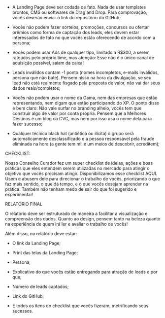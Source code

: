 - A Landing Page deve ser codada de fato. Nada de usar templates prontos, CMS ou softwares de Drag and Drop. Para comprovação, vocês deverão enviar o link do repositório do GitHub;

- Vocês não podem fazer sorteios, promoções, concursos ou ofertar prêmios como forma de captação dos leads, eles devem estar interessados de fato no que vocês estão oferecendo de acordo com a persona;

- Vocês podem usar Ads de qualquer tipo, limitado a R$300, a serem rateados pelo próprio time, mas atenção: Esse não é o único canal de aquisição possível, saiam da caixa!

- Leads inválidos contam -1 ponto (nomes incompletos, e-mails inválidos, persona que não bate). Pensem nisso na hora da divulgação, se seu lead não está realmente fisgado pela proposta de valor, não vai dar seus dados reais/completos;

- Vocês não podem usar o nome da Gama, nem das empresas que estão representando, nem digam que estão participando do XP. O ponto disso é bem claro: Não vale surfar no branding alheio, vocês tem que construir algo de valor por conta própria. Pensem que a Melhores Destinos é um blog da CVC, mas nem por isso usa o nome dela para fazer sucesso;

- Qualquer técnica black hat (antiética ou ilícita) o grupo será automaticamente desclassificado e a pessoa responsável pela fraude eliminada na hora (a gente tem mil e um meios de descobrir, acreditem);


CHECKLIST:

Nosso Conselho Curador fez um super checklist de ideias, ações e boas práticas que eles entendem serem utilizadas no mercado para atingir o objetivo que vocês precisam atingir. Disponibilizamos esse checklist AQUI. Usem e abusem dele para direcionar o trabalho de vocês, priorizando o que faz mais sentido, o que dá tempo, e o que vocês desejam aprender na prática. Também não tenham medo de sair do que foi sugerido e experimentar!


RELATÓRIO FINAL

O relatório deve ser estruturado de maneira a facilitar a visualização e compreensão dos dados. Quanto ao design, pensem tanto na beleza quanto na experiência de quem irá ler e avaliar o trabalho de vocês!

Além disso, no relatório deve estar:

- O link da Landing Page;

- Print das telas da Landing Page;

- Persona;

- Explicativo do que vocês estão entregando para atração de leads e por que;

- Número de leads captados;

- Link do GitHub;

- E todos os itens do checklist que vocês fizeram, metrificando seus sucessos.

